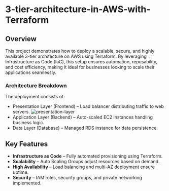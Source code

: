# 3-tier-architecture-in-AWS-with-Terraform

## Overview
This project demonstrates how to deploy a scalable, secure, and highly available 3-tier architecture on AWS using Terraform. By leveraging Infrastructure as Code (IaC), this setup ensures automation, repusability, and cost efficiency, making it ideal for businesses looking to scale their applications seamlessly.

### Architecture Breakdown
The deployment consists of:

- Presentation Layer (Frontend) – Load balancer distributing traffic to web servers.
![presentation-layer](D:\terraform-projects\3-tier-architecture\assets\3-tier-web-tier-frontend.png)
- Application Layer (Backend) – Auto-scaled EC2 instances handling business logic.
- Data Layer (Database) – Managed RDS instance for data persistence.

## Key Features
- **Infrastructure as Code** – Fully automated provisioning using Terraform.
- **Scalability** – Auto Scaling Groups adjust resources based on demand.
- **High Availability** – Load balancing and multi-AZ deployment ensure uptime.
- **Security** – IAM roles, security groups, and private networking implemented.
